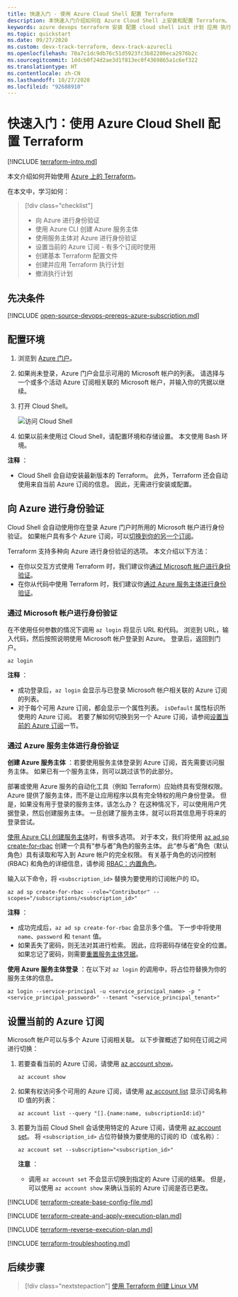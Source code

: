 ```yaml
---
title: 快速入门 - 使用 Azure Cloud Shell 配置 Terraform
description: 本快速入门介绍如何在 Azure Cloud Shell 上安装和配置 Terraform。
keywords: azure devops terraform 安装 配置 cloud shell init 计划 应用 执行 门户 登录 rbac 服务主体 自动化脚本
ms.topic: quickstart
ms.date: 09/27/2020
ms.custom: devx-track-terraform, devx-track-azurecli
ms.openlocfilehash: 70a7c1dc9db76c51d5923fc3b82200eca2976b2c
ms.sourcegitcommit: 1ddcb0f24d2ae3d1f813ec0f4369865a1c6ef322
ms.translationtype: HT
ms.contentlocale: zh-CN
ms.lasthandoff: 10/27/2020
ms.locfileid: "92688910"
---
```

# <a name="quickstart-configure-terraform-using-azure-cloud-shell"></a>快速入门：使用 Azure Cloud Shell 配置 Terraform
 
[!INCLUDE [terraform-intro.md](includes/terraform-intro.md)]

本文介绍如何开始使用 [Azure 上的 Terraform](https://www.terraform.io/docs/providers/azurerm/index.html)。

在本文中，学习如何：
> [!div class="checklist"]
> * 向 Azure 进行身份验证
> * 使用 Azure CLI 创建 Azure 服务主体
> * 使用服务主体对 Azure 进行身份验证
> * 设置当前的 Azure 订阅 - 有多个订阅时使用
> * 创建基本 Terraform 配置文件
> * 创建并应用 Terraform 执行计划
> * 撤消执行计划

## <a name="prerequisites"></a>先决条件

[!INCLUDE [open-source-devops-prereqs-azure-subscription.md](../includes/open-source-devops-prereqs-azure-subscription.md)]

## <a name="configure-your-environment"></a>配置环境

1. 浏览到 [Azure 门户](https://portal.azure.com)。

1. 如果尚未登录，Azure 门户会显示可用的 Microsoft 帐户的列表。 请选择与一个或多个活动 Azure 订阅相关联的 Microsoft 帐户，并输入你的凭据以继续。

1. 打开 Cloud Shell。

    ![访问 Cloud Shell](media/install-configure/portal-cloud-shell.png)

1. 如果以前未使用过 Cloud Shell，请配置环境和存储设置。 本文使用 Bash 环境。

**注释** ：
- Cloud Shell 会自动安装最新版本的 Terraform。 此外，Terraform 还会自动使用来自当前 Azure 订阅的信息。 因此，无需进行安装或配置。

## <a name="authenticate-to-azure"></a>向 Azure 进行身份验证

Cloud Shell 会自动使用你在登录 Azure 门户时所用的 Microsoft 帐户进行身份验证。 如果帐户具有多个 Azure 订阅，可以[切换到你的另一个订阅](#set-the-current-azure-subscription)。

Terraform 支持多种向 Azure 进行身份验证的选项。 本文介绍以下方法：

- 在你以交互方式使用 Terraform 时，我们建议你[通过 Microsoft 帐户进行身份验证](#authenticate-via-microsoft-account)。
- 在你从代码中使用 Terraform 时，我们建议你[通过 Azure 服务主体进行身份验证](#authenticate-via-azure-service-principal)。

### <a name="authenticate-via-microsoft-account"></a>通过 Microsoft 帐户进行身份验证

在不使用任何参数的情况下调用 `az login` 将显示 URL 和代码。 浏览到 URL，输入代码，然后按照说明使用 Microsoft 帐户登录到 Azure。 登录后，返回到门户。

```azurecli
az login
```

**注释** ：

- 成功登录后，`az login` 会显示与已登录 Microsoft 帐户相关联的 Azure 订阅的列表。
- 对于每个可用 Azure 订阅，都会显示一个属性列表。 `isDefault` 属性标识所使用的 Azure 订阅。 若要了解如何切换到另一个 Azure 订阅，请参阅[设置当前的 Azure 订阅](#set-the-current-azure-subscription)一节。

### <a name="authenticate-via-azure-service-principal"></a>通过 Azure 服务主体进行身份验证

**创建 Azure 服务主体** ：若要使用服务主体登录到 Azure 订阅，首先需要访问服务主体。 如果已有一个服务主体，则可以跳过该节的此部分。

部署或使用 Azure 服务的自动化工具（例如 Terraform）应始终具有受限权限。 Azure 提供了服务主体，而不是让应用程序以具有完全特权的用户身份登录。 但是，如果没有用于登录的服务主体，该怎么办？ 在这种情况下，可以使用用户凭据登录，然后创建服务主体。 一旦创建了服务主体，就可以将其信息用于将来的登录尝试。

[使用 Azure CLI 创建服务主体](/cli/azure/create-an-azure-service-principal-azure-cli?)时，有很多选项。 对于本文，我们将使用 [az ad sp create-for-rbac](/cli/azure/ad/sp?#az-ad-sp-create-for-rbac) 创建一个具有“参与者”角色的服务主体。 此“参与者”角色（默认角色）具有读取和写入到 Azure 帐户的完全权限。 有关基于角色的访问控制 (RBAC) 和角色的详细信息，请参阅 [RBAC：内置角色](/azure/active-directory/role-based-access-built-in-roles)。

输入以下命令，将 `<subscription_id>` 替换为要使用的订阅帐户的 ID。

```azurecli
az ad sp create-for-rbac --role="Contributor" --scopes="/subscriptions/<subscription_id>"
```

**注释** ：

- 成功完成后，`az ad sp create-for-rbac` 会显示多个值。 下一步中将使用 `name`、`password` 和 `tenant` 值。
- 如果丢失了密码，则无法对其进行检索。 因此，应将密码存储在安全的位置。 如果忘记了密码，则需要[重置服务主体凭据](/cli/azure/create-an-azure-service-principal-azure-cli#reset-credentials)。

**使用 Azure 服务主体登录** ：在以下对 `az login` 的调用中，将占位符替换为你的服务主体的信息。

```azurecli
az login --service-principal -u <service_principal_name> -p "<service_principal_password>" --tenant "<service_principal_tenant>"
```

## <a name="set-the-current-azure-subscription"></a>设置当前的 Azure 订阅

Microsoft 帐户可以与多个 Azure 订阅相关联。 以下步骤概述了如何在订阅之间进行切换：

1. 若要查看当前的 Azure 订阅，请使用 [az account show](/cli/azure/account#az-account-show)。

    ```azurecli
    az account show
    ```

1. 如果有权访问多个可用的 Azure 订阅，请使用 [az account list](/cli/azure/account#az-account-list) 显示订阅名称 ID 值的列表：

    ```azurecli
    az account list --query "[].{name:name, subscriptionId:id}"
    ```

1. 若要为当前 Cloud Shell 会话使用特定的 Azure 订阅，请使用 [az account set](/cli/azure/account#az-account-set)。 将 `<subscription_id>` 占位符替换为要使用的订阅的 ID（或名称）：

    ```azurecli
    az account set --subscription="<subscription_id>"
    ```

    **注意** ：

    - 调用 `az account set` 不会显示切换到指定的 Azure 订阅的结果。 但是，可以使用 `az account show` 来确认当前的 Azure 订阅是否已更改。

[!INCLUDE [terraform-create-base-config-file.md](includes/terraform-create-base-config-file.md)]

[!INCLUDE [terraform-create-and-apply-execution-plan.md](includes/terraform-create-and-apply-execution-plan.md)]

[!INCLUDE [terraform-reverse-execution-plan.md](includes/terraform-reverse-execution-plan.md)]

[!INCLUDE [terraform-troubleshooting.md](includes/terraform-troubleshooting.md)]

## <a name="next-steps"></a>后续步骤

> [!div class="nextstepaction"]
> [使用 Terraform 创建 Linux VM](create-linux-virtual-machine-with-infrastructure.md)
